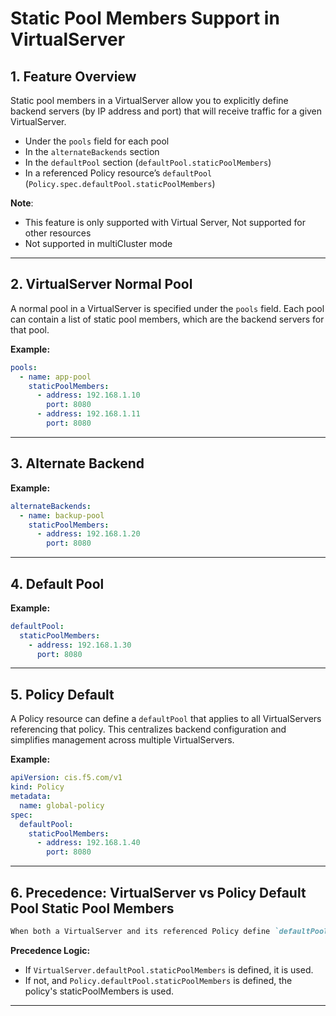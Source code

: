 
# Static Pool Members Support in VirtualServer

## 1. Feature Overview

Static pool members in a VirtualServer allow you to explicitly define backend servers (by IP address and port) that will receive traffic for a given VirtualServer. 
- Under the `pools` field for each pool
- In the `alternateBackends` section
- In the `defaultPool` section (`defaultPool.staticPoolMembers`)
- In a referenced Policy resource’s `defaultPool` (`Policy.spec.defaultPool.staticPoolMembers`)

**Note**:
- This feature is only supported with Virtual Server, Not supported for other resources
- Not supported in multiCluster mode

---

## 2. VirtualServer Normal Pool

A normal pool in a VirtualServer is specified under the `pools` field. Each pool can contain a list of static pool members, which are the backend servers for that pool.

**Example:**
```yaml
pools:
  - name: app-pool
    staticPoolMembers:
      - address: 192.168.1.10
        port: 8080
      - address: 192.168.1.11
        port: 8080
```

---

## 3. Alternate Backend

**Example:**
```yaml
alternateBackends:
  - name: backup-pool
    staticPoolMembers:
      - address: 192.168.1.20
        port: 8080
```

---

## 4. Default Pool

**Example:**
```yaml
defaultPool:
  staticPoolMembers:
    - address: 192.168.1.30
      port: 8080
```

---

## 5. Policy Default

A Policy resource can define a `defaultPool` that applies to all VirtualServers referencing that policy. This centralizes backend configuration and simplifies management across multiple VirtualServers.

**Example:**
```yaml
apiVersion: cis.f5.com/v1
kind: Policy
metadata:
  name: global-policy
spec:
  defaultPool:
    staticPoolMembers:
      - address: 192.168.1.40
        port: 8080
```

---

## 6. Precedence: VirtualServer vs Policy Default Pool Static Pool Members 

```markdown
When both a VirtualServer and its referenced Policy define `defaultPool.staticPoolMembers`, the VirtualServer's `defaultPool.staticPoolMembers` take precedence. If the VirtualServer does not define `defaultPool.staticPoolMembers`, the controller will use the Policy's `defaultPool.staticPoolMembers` instead. This ensures that VirtualServer-specific static pool members override global policy defaults when both are present.
```

**Precedence Logic:**
- If `VirtualServer.defaultPool.staticPoolMembers` is defined, it is used.
- If not, and `Policy.defaultPool.staticPoolMembers` is defined, the policy's staticPoolMembers is used.

---
